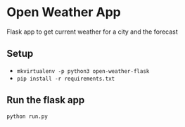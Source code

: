 # Open Weather App
Flask app to get current weather for a city and the forecast

## Setup
* `mkvirtualenv -p python3 open-weather-flask`
* `pip install -r requirements.txt`

## Run the flask app
`python run.py`


